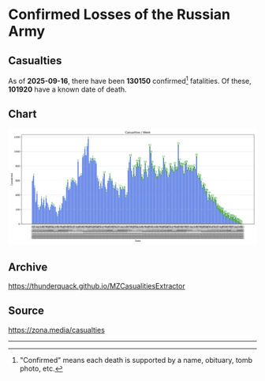 
# Confirmed Losses of the Russian Army

## Casualties

As of **2025-09-16**, there have been **130150** confirmed[^1] fatalities.
Of these, **101920** have a known date of death.

## Chart

![7-Day Intervals Bar Chart](./docs/7days.svg)

## Archive

https://thunderquack.github.io/MZCasualitiesExtractor

## Source

https://zona.media/casualties

---

[^1]: "Confirmed" means each death is supported by a name, obituary, tomb photo, etc.
